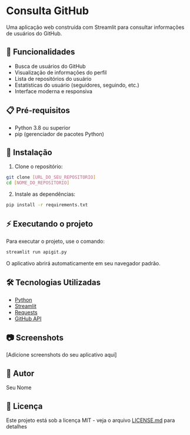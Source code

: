 # Consulta GitHub

Uma aplicação web construída com Streamlit para consultar informações de usuários do GitHub.

## 🚀 Funcionalidades

- Busca de usuários do GitHub
- Visualização de informações do perfil
- Lista de repositórios do usuário
- Estatísticas do usuário (seguidores, seguindo, etc.)
- Interface moderna e responsiva

## 📋 Pré-requisitos

- Python 3.8 ou superior
- pip (gerenciador de pacotes Python)

## 🔧 Instalação

1. Clone o repositório:

```bash
git clone [URL_DO_SEU_REPOSITORIO]
cd [NOME_DO_REPOSITORIO]
```

2. Instale as dependências:

```bash
pip install -r requirements.txt
```

## ⚡ Executando o projeto

Para executar o projeto, use o comando:

```bash
streamlit run apigit.py
```

O aplicativo abrirá automaticamente em seu navegador padrão.

## 🛠️ Tecnologias Utilizadas

- [Python](https://www.python.org/)
- [Streamlit](https://streamlit.io/)
- [Requests](https://docs.python-requests.org/en/latest/)
- [GitHub API](https://docs.github.com/en/rest)

## 📷 Screenshots

[Adicione screenshots do seu aplicativo aqui]

## 👤 Autor

Seu Nome

## 📄 Licença

Este projeto está sob a licença MIT - veja o arquivo [LICENSE.md](LICENSE.md) para detalhes
